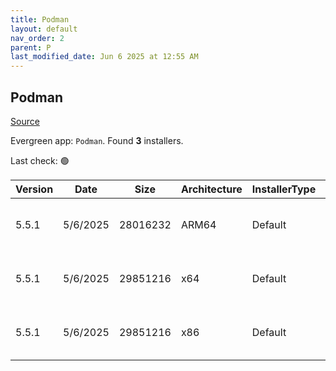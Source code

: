 ```yaml
---
title: Podman
layout: default
nav_order: 2
parent: P
last_modified_date: Jun 6 2025 at 12:55 AM
---
```


## Podman

[Source](https://github.com/containers/podman)

Evergreen app: `Podman`. Found **3** installers.

Last check: 🟢

| Version | Date     | Size     | Architecture | InstallerType | Type | URI                                                                                                                                                                                                  |
| ------- | -------- | -------- | ------------ | ------------- | ---- | ---------------------------------------------------------------------------------------------------------------------------------------------------------------------------------------------------- |
| 5.5.1   | 5/6/2025 | 28016232 | ARM64        | Default       | exe  | [https://github.com/containers/podman/releases/download/v5.5.1/podman-installer-windows-arm64.exe](https://github.com/containers/podman/releases/download/v5.5.1/podman-installer-windows-arm64.exe) |
| 5.5.1   | 5/6/2025 | 29851216 | x64          | Default       | exe  | [https://github.com/containers/podman/releases/download/v5.5.1/podman-installer-windows-amd64.exe](https://github.com/containers/podman/releases/download/v5.5.1/podman-installer-windows-amd64.exe) |
| 5.5.1   | 5/6/2025 | 29851216 | x86          | Default       | exe  | [https://github.com/containers/podman/releases/download/v5.5.1/podman-5.5.1-setup.exe](https://github.com/containers/podman/releases/download/v5.5.1/podman-5.5.1-setup.exe)                         |
